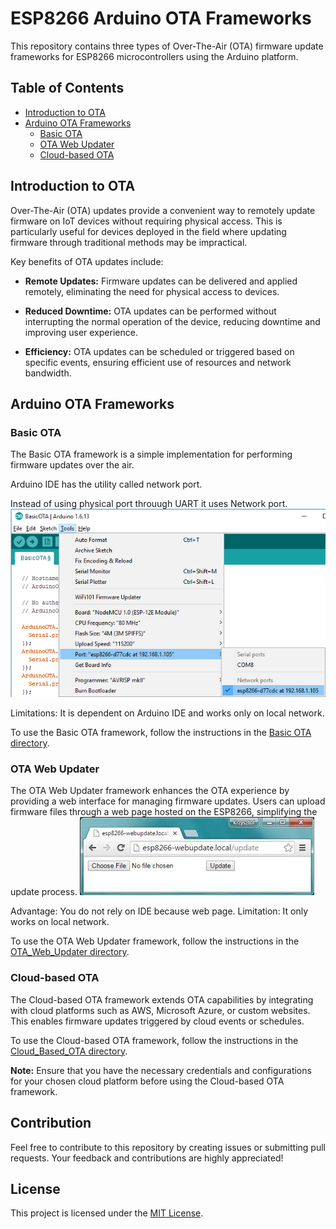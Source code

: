 # ESP8266 Arduino OTA Frameworks

This repository contains three types of Over-The-Air (OTA) firmware update frameworks for ESP8266 microcontrollers using the Arduino platform.

## Table of Contents

- [Introduction to OTA](#introduction-to-ota)
- [Arduino OTA Frameworks](#arduino-ota-frameworks)
  - [Basic OTA](#basic-ota)
  - [OTA Web Updater](#ota-web-updater)
  - [Cloud-based OTA](#cloud-based-ota)

## Introduction to OTA

Over-The-Air (OTA) updates provide a convenient way to remotely update firmware on IoT devices without requiring physical access. This is particularly useful for devices deployed in the field where updating firmware through traditional methods may be impractical.

Key benefits of OTA updates include:

- **Remote Updates:** Firmware updates can be delivered and applied remotely, eliminating the need for physical access to devices.
  
- **Reduced Downtime:** OTA updates can be performed without interrupting the normal operation of the device, reducing downtime and improving user experience.

- **Efficiency:** OTA updates can be scheduled or triggered based on specific events, ensuring efficient use of resources and network bandwidth.

## Arduino OTA Frameworks

### Basic OTA

The Basic OTA framework is a simple implementation for performing firmware updates over the air.

Arduino IDE has the utility called network port.

Instead of using physical port throuugh UART it uses Network port.
![Network Port Image](OTA/Basic_OTA/Images/network_port.webp)

Limitations: It is dependent on Arduino IDE and works only on local network.

To use the Basic OTA framework, follow the instructions in the [Basic OTA directory](.OTA/Basic_OTA).

### OTA Web Updater

The OTA Web Updater framework enhances the OTA experience by providing a web interface for managing firmware updates. Users can upload firmware files through a web page hosted on the ESP8266, simplifying the update process.
![Webpage Image](OTA/WebUpdater/images/webpage.jpeg)

Advantage: You do not rely on IDE because web page.
Limitation: It only works on local network.

To use the OTA Web Updater framework, follow the instructions in the [OTA_Web_Updater directory](.OTA/WebUpdater).

### Cloud-based OTA

The Cloud-based OTA framework extends OTA capabilities by integrating with cloud platforms such as AWS, Microsoft Azure, or custom websites. This enables firmware updates triggered by cloud events or schedules.

To use the Cloud-based OTA framework, follow the instructions in the [Cloud_Based_OTA directory](.OTA/OTA_From_Cloud).

**Note:** Ensure that you have the necessary credentials and configurations for your chosen cloud platform before using the Cloud-based OTA framework.

## Contribution

Feel free to contribute to this repository by creating issues or submitting pull requests. Your feedback and contributions are highly appreciated!

## License

This project is licensed under the [MIT License](LICENSE).

